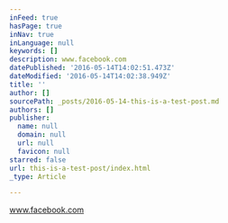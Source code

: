 ```yaml
---
inFeed: true
hasPage: true
inNav: true
inLanguage: null
keywords: []
description: www.facebook.com
datePublished: '2016-05-14T14:02:51.473Z'
dateModified: '2016-05-14T14:02:38.949Z'
title: ''
author: []
sourcePath: _posts/2016-05-14-this-is-a-test-post.md
authors: []
publisher:
  name: null
  domain: null
  url: null
  favicon: null
starred: false
url: this-is-a-test-post/index.html
_type: Article

---
```

www.facebook.com